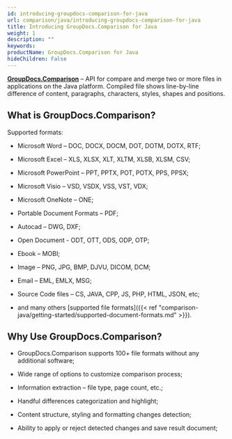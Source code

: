 ```yaml
---
id: introducing-groupdocs-comparison-for-java
url: comparison/java/introducing-groupdocs-comparison-for-java
title: Introducing GroupDocs.Comparison for Java
weight: 1
description: ""
keywords: 
productName: GroupDocs.Comparison for Java
hideChildren: False
---
```

**[GroupDocs.Comparison](https://products.groupdocs.com/comparison/java)** – API for compare and merge two or more files in applications on the Java platform. Compiled file shows line-by-line difference of content, paragraphs, characters, styles, shapes and positions.

## What is GroupDocs.Comparison?

Supported formats:

*   Microsoft Word – DOC, DOCX, DOCM, DOT, DOTM, DOTX, RTF;
    
*   Microsoft Excel – XLS, XLSX, XLT, XLTM, XLSB, XLSM, CSV;
    
*   Microsoft PowerPoint – PPT, PPTX, POT, POTX, PPS, PPSX;
    
*   Microsoft Visio – VSD, VSDX, VSS, VST, VDX;
    
*   Microsoft OneNote – ONE;
    
*   Portable Document Formats – PDF;
    
*   Autocad – DWG, DXF;
    
*   Open Document - ODT, OTT, ODS, ODP, OTP;
    
*   Ebook – MOBI;
    
*   Image – PNG, JPG, BMP, DJVU, DICOM, DCM;
    
*   Email – EML, EMLX, MSG;
    
*   Source Code files – CS, JAVA, CPP, JS, PHP, HTML, JSON, etc;
    
*   and many others [supported file formats]({{< ref "comparison-java/getting-started/supported-document-formats.md" >}}).
    

## Why Use GroupDocs.Comparison?

*   GroupDocs.Comparison supports 100+ file formats without any additional software;
    
*   Wide range of options to customize comparison process;
    
*   Information extraction – file type, page count, etc.;
    
*   Handful differences categorization and highlight; 
    
*   Content structure, styling and formatting changes detection;
    
*   Ability to apply or reject detected changes and save result document;
